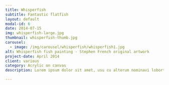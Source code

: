 ```yaml
---
title: Whisperfish
subtitle: Fantastic flatfish
layout: default
modal-id: 6
date: 2014-07-15
img: whisperfish-large.jpg
thumbnail: whisperfish-thumb.jpg
carousel:
  - image: /img/carousel/whisperfish/whisperfish1.jpg
alt: Whisperfish fish painting - Stephen French original artwork
project-date: April 2014
client: various
category: Acrylic on canvas
description: Lorem ipsum dolor sit amet, usu cu alterum nominavi lobortis. At duo novum diceret. Tantas apeirian vix et, usu sanctus postulant inciderint ut, populo diceret necessitatibus in vim. Cu eum dicam feugiat noluisse.

---
```

